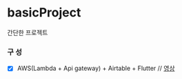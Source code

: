 # basicProject
간단한 프로젝트

### 구 성
 - [x] AWS(Lambda + Api gateway) + Airtable + Flutter // [영상](https://youtu.be/M4Ie_Fn-M-8)
